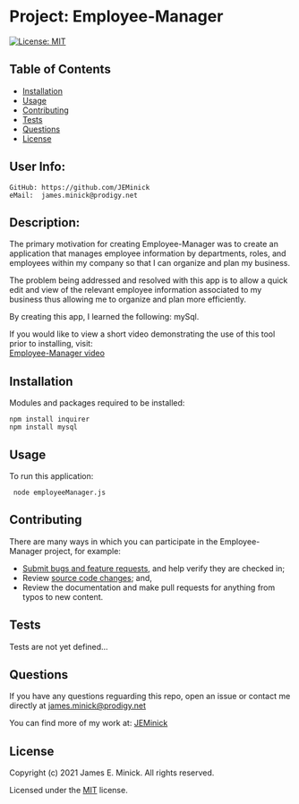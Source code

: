 # Project: Employee-Manager

  [![License: MIT](https://img.shields.io/badge/License-MIT-yellow.svg)](https://opensource.org/licenses/MIT)
  
## Table of Contents

*    [Installation](#installation)
*    [Usage](#usage)
*    [Contributing](#contributing)
*    [Tests](#tests)
*    [Questions](#questions)
*    [License](#license)

## User Info:
    GitHub: https://github.com/JEMinick   
    eMail:  james.minick@prodigy.net

## Description: 

The primary motivation for creating Employee-Manager was to create an application that manages employee information by departments, roles, and employees within my company so that I can organize and plan my business.

The problem being addressed and resolved with this app is to allow a quick edit and view of the relevant employee information associated to my business thus allowing me to organize and plan more efficiently.

By creating this app, I learned the following: mySql.

If you would like to view a short video demonstrating the use of this tool prior to installing, visit:</br>
[Employee-Manager video](https://youtu.be/vZtw0kl0ZF4)

## Installation
<a name="installation"></a>

Modules and packages required to be installed:

```shell
npm install inquirer
npm install mysql
```

## Usage
<a name="usage"></a>

To run this application:
```shell
 node employeeManager.js
```

## Contributing
<a name="contributing"></a>
There are many ways in which you can participate in the Employee-Manager project, for example:
*    [Submit bugs and feature requests](https://github.com/JEMinick/Employee-Manager/issues), and help verify they are checked in;
*    Review [source code changes](https://github.com/JEMinick/Employee-Manager/pulls); and,
*    Review the documentation and make pull requests for anything from typos to new content.

## Tests
<a name="tests"></a>
   Tests are not yet defined...

## Questions
<a name="questions"></a>
If you have any questions reguarding this repo, open an issue or
contact me directly at james.minick@prodigy.net

You can find more of my work at: [JEMinick](https://github.com/JEMinick)

## License
<a name="license"></a>
Copyright (c) 2021 James E. Minick. All rights reserved.

Licensed under the [MIT](./LICENSE) license.


